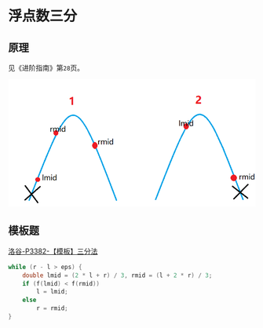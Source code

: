 # 浮点数三分

## 原理

见《进阶指南》第`28`页。

![](/img/0012.png)

## 模板题

[洛谷-P3382-【模板】三分法](https://www.luogu.com.cn/problem/P3382)

```cpp
while (r - l > eps) {
    double lmid = (2 * l + r) / 3, rmid = (l + 2 * r) / 3;
    if (f(lmid) < f(rmid))
        l = lmid;
    else
        r = rmid;
}
```
